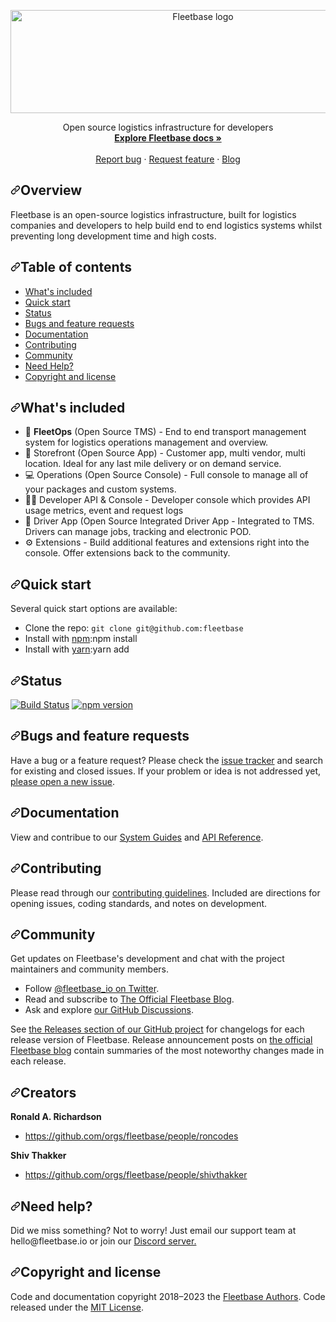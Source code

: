 <div id="readme" class="Box-body readme blob js-code-block-container p-5 p-xl-6 gist-border-0">
    <article class="markdown-body entry-content container-lg" itemprop="text"><p align="center" dir="auto">
  <a href="https://fleetbase.io" rel="nofollow">
    <img src="https://user-images.githubusercontent.com/58805033/191936702-fed04b0f-7966-4041-96d0-95e27bf98248.png" alt="Fleetbase logo" width="600" height="165" style="max-width: 100%;">
  </a>
</p>
<p align="center" dir="auto">
  Open source logistics infrastructure for developers
  <br>
  <a href="https://docs.fleetbase.dev/api" rel="nofollow"><strong>Explore Fleetbase docs »</strong></a>
  <br>
  <br>
  <a href="https://github.com/fleetbase/fleetbase/issues">Report bug</a>
  ·
  <a href="https://github.com/fleetbase/fleetbase/issues">Request feature</a>
  ·
  <a href="https://www.fleetbase.io/blog-2" rel="nofollow">Blog</a>
</p>
<h2 dir="auto"><a id="user-content-bootstrap-5" class="anchor" aria-hidden="true" href="#bootstrap-5"><svg class="octicon octicon-link" viewBox="0 0 16 16" version="1.1" width="16" height="16" aria-hidden="true"><path fill-rule="evenodd" d="M7.775 3.275a.75.75 0 001.06 1.06l1.25-1.25a2 2 0 112.83 2.83l-2.5 2.5a2 2 0 01-2.83 0 .75.75 0 00-1.06 1.06 3.5 3.5 0 004.95 0l2.5-2.5a3.5 3.5 0 00-4.95-4.95l-1.25 1.25zm-4.69 9.64a2 2 0 010-2.83l2.5-2.5a2 2 0 012.83 0 .75.75 0 001.06-1.06 3.5 3.5 0 00-4.95 0l-2.5 2.5a3.5 3.5 0 004.95 4.95l1.25-1.25a.75.75 0 00-1.06-1.06l-1.25 1.25a2 2 0 01-2.83 0z"></path></svg></a>Overview</h2>
<p dir="auto">Fleetbase is an open-source logistics infrastructure, built for logistics companies and developers to help build end to end logistics systems whilst preventing long development time and high costs.</p>
<h2 dir="auto"><a id="user-content-table-of-contents" class="anchor" aria-hidden="true" href="#table-of-contents"><svg class="octicon octicon-link" viewBox="0 0 16 16" version="1.1" width="16" height="16" aria-hidden="true"><path fill-rule="evenodd" d="M7.775 3.275a.75.75 0 001.06 1.06l1.25-1.25a2 2 0 112.83 2.83l-2.5 2.5a2 2 0 01-2.83 0 .75.75 0 00-1.06 1.06 3.5 3.5 0 004.95 0l2.5-2.5a3.5 3.5 0 00-4.95-4.95l-1.25 1.25zm-4.69 9.64a2 2 0 010-2.83l2.5-2.5a2 2 0 012.83 0 .75.75 0 001.06-1.06 3.5 3.5 0 00-4.95 0l-2.5 2.5a3.5 3.5 0 004.95 4.95l1.25-1.25a.75.75 0 00-1.06-1.06l-1.25 1.25a2 2 0 01-2.83 0z"></path></svg></a>Table of contents</h2>
<ul dir="auto">
<li><a href="#whats-included">What's included</a></li>
<li><a href="#quick-start">Quick start</a></li>
<li><a href="#status">Status</a></li>
<li><a href="#bugs-and-feature-requests">Bugs and feature requests</a></li>
<li><a href="#documentation">Documentation</a></li>
<li><a href="#contributing">Contributing</a></li>
<li><a href="#community">Community</a></li>
<li><a href="#needhelp">Need Help? </a></li>
<li><a href="#copyright-and-license">Copyright and license</a></li>
</ul>
<h2 dir="auto"><a id="user-content-whats-included" class="anchor" aria-hidden="true" href="#whats-included"><svg class="octicon octicon-link" viewBox="0 0 16 16" version="1.1" width="16" height="16" aria-hidden="true"><path fill-rule="evenodd" d="M7.775 3.275a.75.75 0 001.06 1.06l1.25-1.25a2 2 0 112.83 2.83l-2.5 2.5a2 2 0 01-2.83 0 .75.75 0 00-1.06 1.06 3.5 3.5 0 004.95 0l2.5-2.5a3.5 3.5 0 00-4.95-4.95l-1.25 1.25zm-4.69 9.64a2 2 0 010-2.83l2.5-2.5a2 2 0 012.83 0 .75.75 0 001.06-1.06 3.5 3.5 0 00-4.95 0l-2.5 2.5a3.5 3.5 0 004.95 4.95l1.25-1.25a.75.75 0 00-1.06-1.06l-1.25 1.25a2 2 0 01-2.83 0z"></path></svg></a>What's included</h2>      
<ul>
  <li>🚚 <strong>FleetOps</strong> (Open Source TMS) - End to end transport management system for logistics operations management and overview.</li>
  <li>🏪 Storefront (Open Source App) - Customer  app, multi vendor, multi location. Ideal for any last mile delivery or on demand service.</li>
  <li>💻 Operations (Open Source Console) - Full console to manage all of your packages and custom systems.</li>
  <li>👩‍💻 Developer API & Console - Developer console which provides API usage metrics, event and request logs</li>
  <li>📱 Driver App (Open Source Integrated Driver App - Integrated to TMS. Drivers can manage jobs, tracking and electronic POD.</li>
  <li>⚙️ Extensions - Build additional features and extensions right into the console. Offer extensions back to the community. </li>
</ul>     
      
<h2 dir="auto"><a id="user-content-quick-start" class="anchor" aria-hidden="true" href="#quick-start"><svg class="octicon octicon-link" viewBox="0 0 16 16" version="1.1" width="16" height="16" aria-hidden="true"><path fill-rule="evenodd" d="M7.775 3.275a.75.75 0 001.06 1.06l1.25-1.25a2 2 0 112.83 2.83l-2.5 2.5a2 2 0 01-2.83 0 .75.75 0 00-1.06 1.06 3.5 3.5 0 004.95 0l2.5-2.5a3.5 3.5 0 00-4.95-4.95l-1.25 1.25zm-4.69 9.64a2 2 0 010-2.83l2.5-2.5a2 2 0 012.83 0 .75.75 0 001.06-1.06 3.5 3.5 0 00-4.95 0l-2.5 2.5a3.5 3.5 0 004.95 4.95l1.25-1.25a.75.75 0 00-1.06-1.06l-1.25 1.25a2 2 0 01-2.83 0z"></path></svg></a>Quick start</h2>
<p dir="auto">Several quick start options are available:</p>
<ul dir="auto">
<li>Clone the repo: <code>git clone git@github.com:fleetbase</code></li>
<li>Install with <a href="https://www.npmjs.com/" rel="nofollow">npm</a>:npm install</li>
<li>Install with <a href="https://yarnpkg.com/" rel="nofollow">yarn</a>:yarn add</li>
</ul>
      
<h2 dir="auto"><a id="user-content-status" class="anchor" aria-hidden="true" href="#status"><svg class="octicon octicon-link" viewBox="0 0 16 16" version="1.1" width="16" height="16" aria-hidden="true"><path fill-rule="evenodd" d="M7.775 3.275a.75.75 0 001.06 1.06l1.25-1.25a2 2 0 112.83 2.83l-2.5 2.5a2 2 0 01-2.83 0 .75.75 0 00-1.06 1.06 3.5 3.5 0 004.95 0l2.5-2.5a3.5 3.5 0 00-4.95-4.95l-1.25 1.25zm-4.69 9.64a2 2 0 010-2.83l2.5-2.5a2 2 0 012.83 0 .75.75 0 001.06-1.06 3.5 3.5 0 00-4.95 0l-2.5 2.5a3.5 3.5 0 004.95 4.95l1.25-1.25a.75.75 0 00-1.06-1.06l-1.25 1.25a2 2 0 01-2.83 0z"></path></svg></a>Status</h2>
<p dir="auto"><a href="https://github.com/twbs/bootstrap/actions?query=workflow%3AJS+Tests+branch%3Amain"><img src="https://camo.githubusercontent.com/ff56eb05c4a67223422b1919742a73257486ace608094af52f83cf4f7549bc03/68747470733a2f2f696d672e736869656c64732e696f2f6769746875622f616374696f6e732f776f726b666c6f772f7374617475732f747762732f626f6f7473747261702f6a732e796d6c3f6272616e63683d6d61696e266c6162656c3d4a532532305465737473266c6f676f3d676974687562" alt="Build Status" data-canonical-src="https://img.shields.io/github/actions/workflow/status/twbs/bootstrap/js.yml?branch=main&amp;label=JS%20Tests&amp;logo=github" style="max-width: 100%;"></a>
<a href="https://www.npmjs.com/package/bootstrap" rel="nofollow"><img src="https://camo.githubusercontent.com/d3a5a8943d3de2344e708346ef67736d10597fe292b63d679080939407597d05/68747470733a2f2f696d672e736869656c64732e696f2f6e706d2f762f626f6f7473747261703f6c6f676f3d6e706d266c6f676f436f6c6f723d666666" alt="npm version" data-canonical-src="https://img.shields.io/npm/v/bootstrap?logo=npm&amp;logoColor=fff" style="max-width: 100%;"></a>
  
<h2 dir="auto"><a id="user-content-bugs-and-feature-requests" class="anchor" aria-hidden="true" href="#bugs-and-feature-requests"><svg class="octicon octicon-link" viewBox="0 0 16 16" version="1.1" width="16" height="16" aria-hidden="true"><path fill-rule="evenodd" d="M7.775 3.275a.75.75 0 001.06 1.06l1.25-1.25a2 2 0 112.83 2.83l-2.5 2.5a2 2 0 01-2.83 0 .75.75 0 00-1.06 1.06 3.5 3.5 0 004.95 0l2.5-2.5a3.5 3.5 0 00-4.95-4.95l-1.25 1.25zm-4.69 9.64a2 2 0 010-2.83l2.5-2.5a2 2 0 012.83 0 .75.75 0 001.06-1.06 3.5 3.5 0 00-4.95 0l-2.5 2.5a3.5 3.5 0 004.95 4.95l1.25-1.25a.75.75 0 00-1.06-1.06l-1.25 1.25a2 2 0 01-2.83 0z"></path></svg></a>Bugs and feature requests</h2>
<p dir="auto">Have a bug or a feature request? Please check the <a href="https://github.com/fleetbase/fleetbase/issues">issue tracker</a> and search for existing and closed issues. If your problem or idea is not addressed yet, <a href="https://github.com/fleetbase/fleetbase/issues/new">please open a new issue</a>.</p>      
      
<h2 dir="auto"><a id="user-content-documentation" class="anchor" aria-hidden="true" href="#documentation"><svg class="octicon octicon-link" viewBox="0 0 16 16" version="1.1" width="16" height="16" aria-hidden="true"><path fill-rule="evenodd" d="M7.775 3.275a.75.75 0 001.06 1.06l1.25-1.25a2 2 0 112.83 2.83l-2.5 2.5a2 2 0 01-2.83 0 .75.75 0 00-1.06 1.06 3.5 3.5 0 004.95 0l2.5-2.5a3.5 3.5 0 00-4.95-4.95l-1.25 1.25zm-4.69 9.64a2 2 0 010-2.83l2.5-2.5a2 2 0 012.83 0 .75.75 0 001.06-1.06 3.5 3.5 0 00-4.95 0l-2.5 2.5a3.5 3.5 0 004.95 4.95l1.25-1.25a.75.75 0 00-1.06-1.06l-1.25 1.25a2 2 0 01-2.83 0z"></path></svg></a>Documentation</h2>
<p dir="auto">View and contribue to our <a href="https://github.com/fleetbase/guides">System Guides</a> and <a href="https://github.com/fleetbase/api-reference">API Reference</a>.

<h2 dir="auto"><a id="user-content-contributing" class="anchor" aria-hidden="true" href="#contributing"><svg class="octicon octicon-link" viewBox="0 0 16 16" version="1.1" width="16" height="16" aria-hidden="true"><path fill-rule="evenodd" d="M7.775 3.275a.75.75 0 001.06 1.06l1.25-1.25a2 2 0 112.83 2.83l-2.5 2.5a2 2 0 01-2.83 0 .75.75 0 00-1.06 1.06 3.5 3.5 0 004.95 0l2.5-2.5a3.5 3.5 0 00-4.95-4.95l-1.25 1.25zm-4.69 9.64a2 2 0 010-2.83l2.5-2.5a2 2 0 012.83 0 .75.75 0 001.06-1.06 3.5 3.5 0 00-4.95 0l-2.5 2.5a3.5 3.5 0 004.95 4.95l1.25-1.25a.75.75 0 00-1.06-1.06l-1.25 1.25a2 2 0 01-2.83 0z"></path></svg></a>Contributing</h2>
<p dir="auto">Please read through our <a href="https://github.com/twbs/bootstrap/blob/main/.github/CONTRIBUTING.md">contributing guidelines</a>. Included are directions for opening issues, coding standards, and notes on development.</p>

<h2 dir="auto"><a id="user-content-community" class="anchor" aria-hidden="true" href="#community"><svg class="octicon octicon-link" viewBox="0 0 16 16" version="1.1" width="16" height="16" aria-hidden="true"><path fill-rule="evenodd" d="M7.775 3.275a.75.75 0 001.06 1.06l1.25-1.25a2 2 0 112.83 2.83l-2.5 2.5a2 2 0 01-2.83 0 .75.75 0 00-1.06 1.06 3.5 3.5 0 004.95 0l2.5-2.5a3.5 3.5 0 00-4.95-4.95l-1.25 1.25zm-4.69 9.64a2 2 0 010-2.83l2.5-2.5a2 2 0 012.83 0 .75.75 0 001.06-1.06 3.5 3.5 0 00-4.95 0l-2.5 2.5a3.5 3.5 0 004.95 4.95l1.25-1.25a.75.75 0 00-1.06-1.06l-1.25 1.25a2 2 0 01-2.83 0z"></path></svg></a>Community</h2>
<p dir="auto">Get updates on Fleetbase's development and chat with the project maintainers and community members.</p>
<ul dir="auto">
<li>Follow <a href="https://twitter.com/fleetbase_io" rel="nofollow">@fleetbase_io on Twitter</a>.</li>
<li>Read and subscribe to <a href="https://www.fleetbase.io/blog-2" rel="nofollow">The Official Fleetbase Blog</a>.</li>
<li>Ask and explore <a href="https://github.com/orgs/fleetbase/discussions">our GitHub Discussions</a>.</li>
</ul>
      
<p dir="auto">See <a href="https://github.com/fleetbase/fleetbase/releases">the Releases section of our GitHub project</a> for changelogs for each release version of Fleetbase. Release announcement posts on <a href="https://www.fleetbase.io/blog-2" rel="nofollow">the official Fleetbase blog</a> contain summaries of the most noteworthy changes made in each release.</p>
      
<h2 dir="auto"><a id="user-content-creators" class="anchor" aria-hidden="true" href="#creators"><svg class="octicon octicon-link" viewBox="0 0 16 16" version="1.1" width="16" height="16" aria-hidden="true"><path fill-rule="evenodd" d="M7.775 3.275a.75.75 0 001.06 1.06l1.25-1.25a2 2 0 112.83 2.83l-2.5 2.5a2 2 0 01-2.83 0 .75.75 0 00-1.06 1.06 3.5 3.5 0 004.95 0l2.5-2.5a3.5 3.5 0 00-4.95-4.95l-1.25 1.25zm-4.69 9.64a2 2 0 010-2.83l2.5-2.5a2 2 0 012.83 0 .75.75 0 001.06-1.06 3.5 3.5 0 00-4.95 0l-2.5 2.5a3.5 3.5 0 004.95 4.95l1.25-1.25a.75.75 0 00-1.06-1.06l-1.25 1.25a2 2 0 01-2.83 0z"></path></svg></a>Creators</h2>
<p dir="auto"><strong>Ronald A. Richardson</strong></p>
<ul dir="auto">
<li><a href="https://github.com/orgs/fleetbase/people/roncodes">https://github.com/orgs/fleetbase/people/roncodes</a></li>
</ul>
<p dir="auto"><strong>Shiv Thakker</strong></p>
<ul dir="auto">
<li><a href="https://github.com/orgs/fleetbase/people/shivthakker">https://github.com/orgs/fleetbase/people/shivthakker</a></li>
</ul>

<h2 dir="auto"><a id="user-content-community" class="anchor" aria-hidden="true" href="#needhelp"><svg class="octicon octicon-link" viewBox="0 0 16 16" version="1.1" width="16" height="16" aria-hidden="true"><path fill-rule="evenodd" d="M7.775 3.275a.75.75 0 001.06 1.06l1.25-1.25a2 2 0 112.83 2.83l-2.5 2.5a2 2 0 01-2.83 0 .75.75 0 00-1.06 1.06 3.5 3.5 0 004.95 0l2.5-2.5a3.5 3.5 0 00-4.95-4.95l-1.25 1.25zm-4.69 9.64a2 2 0 010-2.83l2.5-2.5a2 2 0 012.83 0 .75.75 0 001.06-1.06 3.5 3.5 0 00-4.95 0l-2.5 2.5a3.5 3.5 0 004.95 4.95l1.25-1.25a.75.75 0 00-1.06-1.06l-1.25 1.25a2 2 0 01-2.83 0z"></path></svg></a>Need help? </h2>
<p dir="auto">Did we miss something? Not to worry! Just email our support team at hello@fleetbase.io or join our <a href="https://discord.gg/V39d5X9z">Discord server.</a></p>
<ul dir="auto">
</ul>
      
 <h2 dir="auto"><a id="user-content-copyright-and-license" class="anchor" aria-hidden="true" href="#copyright-and-license"><svg class="octicon octicon-link" viewBox="0 0 16 16" version="1.1" width="16" height="16" aria-hidden="true"><path fill-rule="evenodd" d="M7.775 3.275a.75.75 0 001.06 1.06l1.25-1.25a2 2 0 112.83 2.83l-2.5 2.5a2 2 0 01-2.83 0 .75.75 0 00-1.06 1.06 3.5 3.5 0 004.95 0l2.5-2.5a3.5 3.5 0 00-4.95-4.95l-1.25 1.25zm-4.69 9.64a2 2 0 010-2.83l2.5-2.5a2 2 0 012.83 0 .75.75 0 001.06-1.06 3.5 3.5 0 00-4.95 0l-2.5 2.5a3.5 3.5 0 004.95 4.95l1.25-1.25a.75.75 0 00-1.06-1.06l-1.25 1.25a2 2 0 01-2.83 0z"></path></svg></a>Copyright and license</h2>
<p dir="auto">Code and documentation copyright 2018–2023 the <a href="https://github.com/fleetbase/fleetbase/graphs/contributors">Fleetbase Authors</a>. Code released under the <a href="https://github.com/fleetbase/storefront-app/blob/main/LICENSE.md">MIT License</a>.</p>

</div>
  
  
